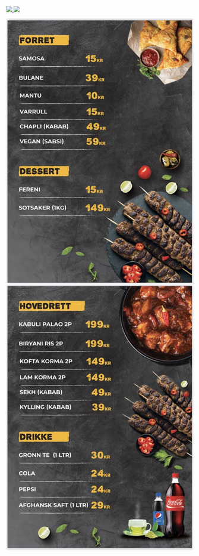 <a href="https://www.facebook.com/afghanskcateringstavanger/" target="_blank" >
  <img src="https://img.shields.io/badge/Facebook-1877F2?style=for-the-badge&logo=facebook&logoColor=white" />
</a>
<a href="https://www.instagram.com/afghansk_catering/" target="_blank" >
  <img src="https://img.shields.io/badge/Instagram-E4405F?style=for-the-badge&logo=instagram&logoColor=white" />
</a>

![meny1](bilder/meny1.jfif?raw=true)
![meny2](bilder/meny2.jfif?raw=true)
